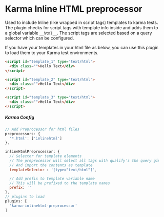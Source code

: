 # Karma Inline HTML preprocessor
Used to include Inline (like wrapped in script tags) templates to karma tests.
The plugin checks for script tags with template info inside and adds them to a global variable `__html__`. The script tags are selected based on a query selector which can be configured.

If you have your templates in your html file as below, you can use this plugin to load them to your Karma test environments. 

```html
<script id="template_1" type="text/html">
  <div class="">Hello Text</div>
</script>

<script id="template_2" type="text/html">
  <div class="">Hello Text</div>
</script>

<script id="template_3" type="text/html">
  <div class="">Hello Text</div>
</script>
```


##### Karma Config
```js
// Add Preprocessor for html files
preprocessors: {
  '*.html': ['inlinehtml']
},

inlineHtmlPreprocessor: {
  // Selector for template elements
  // The preprocessor will select all tags with qualify's the query given below.
  // And import the contents as template
  templateSelector : '[type="text/html"]',

  // Add prefix to template variable name
  // This will be prefixed to the template names
  prefix: ''
},
// plugins to load
plugins: [
  'karma-inlinehtml-preprocessor'
]
```
